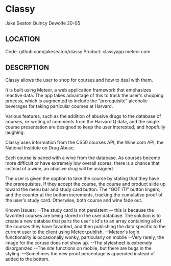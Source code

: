 Classy
=======

Jake Seaton
Quincy Dewolfe 20-05

LOCATION
---
Code: github.com/jakeseaton/classy
Product: classyapp.meteor.com


DESCRPTION
---

Classy allows the user to shop for courses and how to deal with them.

It is built using Meteor, a web application framework that emphasizes reactive data. The app takes advantage of this to track the user's shopping process, which is augmented to include the "prerequisite" alcoholic beverages for taking particular courses at Harvard.

Various features, such as the addition of abusive drugs to the database of courses, re-writing of comments from the Harvard Q data, and the single course presentation are designed to keep the user interested, and hopefully laughing.

Classy uses information from the CS50 courses API, the Wine.com API, the National Institute on Drug Abuse.

Each course is paired with a wine from the database. As courses become more difficult or have extremely low overall scores, there is a chance that instead of a wine, an abusive drug will be assigned.

The user is given the opption to take the course by stating that they have the prerequisites. If they accept the course, the course and product slide up toward the menu bar and study card button. The "GOT IT!" button lingers, and the counter at the bottom increments, tracking the cumulative proof of the user's study card. Otherwise, both course and wine fade out.

Known Issues:
--The study card is not persistent
  -- this is because the favorited courses are being stored in the user database. The solution is to create a new databse that pairs the user's id's to an array containing all of the courses they have favorited, and then publishing the data specific to the current user to the client using Meteor.publish.
--Meteor's login functionality is occasionally wonky, particularly on mobile
--Very rarely, the image for the coruse does not show up.
--The stylesheet is extremely disorganized
  --The site functions on mobile, but there are bugs in the styling.
--Sometimes the new proof percentage is appended instead of added to the bottom.
